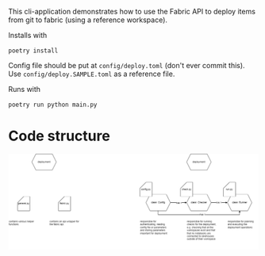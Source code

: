 This cli-application demonstrates how to use the Fabric API to deploy items
from git to fabric (using a reference workspace).

Installs with 
```
poetry install
```

Config file should be put at `config/deploy.toml` (don't ever commit this).
Use `config/deploy.SAMPLE.toml` as a reference file.

Runs with 
```
poetry run python main.py
```


# Code structure

![code structure](./documentation/code_structure.png)
